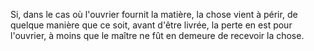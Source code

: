   
 Si, dans le cas où l'ouvrier fournit la matière, la chose vient à périr, de quelque manière que ce soit, avant d'être livrée, la perte en est pour l'ouvrier, à moins que le maître ne fût en demeure de recevoir la chose.  

  
